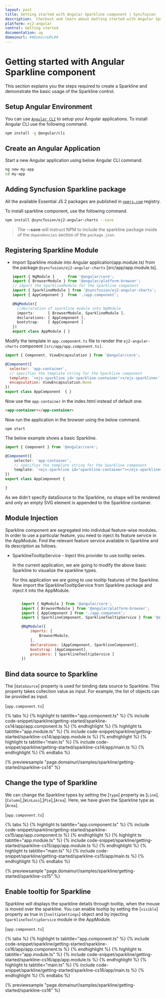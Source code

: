 ```yaml
---
layout: post
title: Getting started with Angular Sparkline component | Syncfusion
description:  Checkout and learn about Getting started with Angular Sparkline component of Syncfusion Essential JS 2 and more details.
platform: ej2-angular
control: Getting started 
documentation: ug
domainurl: ##DomainURL##
---
```


# Getting started with Angular Sparkline component

This section explains you the steps required to create a Sparkline and demonstrate the basic usage of the Sparkline control.

## Setup Angular Environment

You can use [`Angular CLI`](https://github.com/angular/angular-cli) to setup your Angular applications. To install Angular CLI use the following command.

```bash
npm install -g @angular/cli
```

## Create an Angular Application

Start a new Angular application using below Angular CLI command.

```bash
ng new my-app
cd my-app
```

## Adding Syncfusion Sparkline package

All the available Essential JS 2 packages are published in [`npmjs.com`](https://www.npmjs.com/~syncfusionorg) registry.

To install sparkline component, use the following command.

```bash
npm install @syncfusion/ej2-angular-charts --save
```

> The **--save** will instruct NPM to include the sparkline package inside of the `dependencies` section of the `package.json`.

## Registering Sparkline Module

* Import Sparkline module into Angular application(app.module.ts) from the package `@syncfusion/ej2-angular-charts` [src/app/app.module.ts].

  ```typescript
  import { NgModule }      from '@angular/core';
  import { BrowserModule } from '@angular/platform-browser';
  // import the SparklineModule for the Sparkline component
  import { SparklineModule } from '@syncfusion/ej2-angular-charts';
  import { AppComponent }  from './app.component';

  @NgModule({
    //declaration of sparkline module into NgModule
    imports:      [ BrowserModule, SparklineModule ],
    declarations: [ AppComponent ],
    bootstrap:    [ AppComponent ]
  })
  export class AppModule { }
  ```

Modify the template in `app.component.ts` file to render the `ej2-angular-charts` component `[src/app/app.component.ts]`.

  ```javascript
  import { Component, ViewEncapsulation } from '@angular/core';

  @Component({
    selector: 'app-container',
    // specifies the template string for the Sparkline component
    template: `<ejs-sparkline id='sparkline-container'></ejs-sparkline>`,
    encapsulation: ViewEncapsulation.None
  })
  export class AppComponent  { }
  ```

  <!-- markdownlint-disable MD033 -->

  Now use the <code>app-container</code> in the index.html instead of default one.

  ```html
  <app-container></app-container>
  ```

Now run the application in the browser using the below command.

  ```
  npm start
  ```

The below example shows a basic Sparkline.

```typescript
import { Component } from '@angular/core';

@Component({
    selector: 'app-container',
    // specifies the template string for the Sparkline component
    template: `<ejs-sparkline id="sparkline-container"></ejs-sparkline>`
})
export class AppComponent {

}
```

As we didn't specify dataSource to the Sparkline, no shape will be rendered and only an empty SVG element is appended to the Sparkline container.

## Module Injection

Sparkline component are segregated into individual feature-wise modules. In order to use a particular feature, you need to inject its feature service in the AppModule. Find the relevant feature service available in Sparkline and its description as follows.

* SparklineTooltipService - Inject this provider to use tooltip series.

  In the current application, we are going to modify the above basic Sparkline to visualize the sparkline types.

  For this application we are going to use tooltip features of the Sparkline.
  Now import the SparklineTooltipService from Sparkline package and inject it into the AppModule.

  ```javascript

      import { NgModule } from '@angular/core';
      import { BrowserModule } from '@angular/platform-browser';
      import { AppComponent } from './app.component';
      import { SparklineComponent, SparklineTooltipService } from '@syncfusion/ej2-angular-charts';

      @NgModule({
          imports: [
              BrowserModule,
          ],
          declarations: [AppComponent, SparklineComponent],
          bootstrap: [AppComponent],
          providers: [ SparklineTooltipService ]
      })

  ```

## Bind data source to Sparkline

The [`dataSource`] property is used for binding data source to Sparkline. This property takes collection value as input. For example, the list of objects can be provided as input.

[`app.component.ts`]

{% tabs %}
{% highlight ts tabtitle="app.component.ts" %}
{% include code-snippet/sparkline/getting-started/sparkline-cs14/app/app.component.ts %}
{% endhighlight %}
{% highlight ts tabtitle="app.module.ts" %}
{% include code-snippet/sparkline/getting-started/sparkline-cs14/app/app.module.ts %}
{% endhighlight %}
{% highlight ts tabtitle="main.ts" %}
{% include code-snippet/sparkline/getting-started/sparkline-cs14/app/main.ts %}
{% endhighlight %}
{% endtabs %}
  
{% previewsample "page.domainurl/samples/sparkline/getting-started/sparkline-cs14" %}

## Change the type of Sparkline

We can change the Sparkline types by setting the [`type`] property as [`Line`],[`Column`],[`WinLoss`],[`Pie`],[`Area`]. Here, we have given the Sparkline type as [`Area`].

[`app.component.ts`]

{% tabs %}
{% highlight ts tabtitle="app.component.ts" %}
{% include code-snippet/sparkline/getting-started/sparkline-cs15/app/app.component.ts %}
{% endhighlight %}
{% highlight ts tabtitle="app.module.ts" %}
{% include code-snippet/sparkline/getting-started/sparkline-cs15/app/app.module.ts %}
{% endhighlight %}
{% highlight ts tabtitle="main.ts" %}
{% include code-snippet/sparkline/getting-started/sparkline-cs15/app/main.ts %}
{% endhighlight %}
{% endtabs %}
  
{% previewsample "page.domainurl/samples/sparkline/getting-started/sparkline-cs15" %}

## Enable tooltip for Sparkline

Sparkline will displays the sparkline details through tooltip, when the mouse is moved over the sparkline. You can enable tooltip by setting the [`visible`] property as true in [`tooltipSettings`] object and by injecting `SparklineTooltipService` module in the AppModule.

[`app.component.ts`]

{% tabs %}
{% highlight ts tabtitle="app.component.ts" %}
{% include code-snippet/sparkline/getting-started/sparkline-cs16/app/app.component.ts %}
{% endhighlight %}
{% highlight ts tabtitle="app.module.ts" %}
{% include code-snippet/sparkline/getting-started/sparkline-cs16/app/app.module.ts %}
{% endhighlight %}
{% highlight ts tabtitle="main.ts" %}
{% include code-snippet/sparkline/getting-started/sparkline-cs16/app/main.ts %}
{% endhighlight %}
{% endtabs %}
  
{% previewsample "page.domainurl/samples/sparkline/getting-started/sparkline-cs16" %}